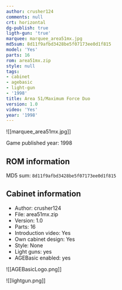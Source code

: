 ```yaml
---
author: crusher124
comments: null
crt: horizontal
dg-publish: true
ligth-gun: 'true'
marquee: marquee_area51mx.jpg
md5sum: 8d11f9afbd3428be5f07173ee0d1f815
model: 'Yes'
parts: 16
rom: area51mx.zip
style: null
tags:
- cabinet
- agebasic
- light-gun
- '1998'
title: Area 51/Maximum Force Duo
version: 1.0
video: 'Yes'
year: '1998'
---
```


![[marquee_area51mx.jpg]]

Game published year: 1998

## ROM information

MD5 sum: `8d11f9afbd3428be5f07173ee0d1f815` 

## Cabinet information

- Author: crusher124
- File: area51mx.zip
- Version: 1.0
- Parts: 16
- Introduction video: Yes
- Own cabinet design: Yes
- Style: None
- Light guns: yes
- AGEBasic enabled: yes

![[AGEBasicLogo.png]]
 
![[lightgun.png]]
 
